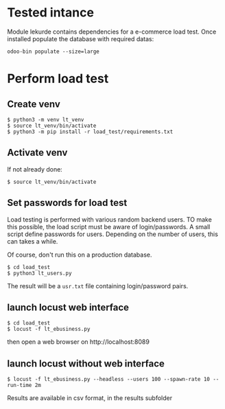 # Tested intance

Module lekurde contains dependencies for a e-commerce load test.
Once installed populate the database with required datas:

```
odoo-bin populate --size=large
```

# Perform load test

## Create venv

```
$ python3 -m venv lt_venv
$ source lt_venv/bin/activate
$ python3 -m pip install -r load_test/requirements.txt
```

## Activate venv

If not already done:
```
$ source lt_venv/bin/activate
```

## Set passwords for load test

Load testing is performed with various random backend users. TO make this possible,
the load script must be aware of login/passwords. A small script define passwords for users.
Depending on the number of users, this can takes a while.

Of course, don't run this on a production database.

```
$ cd load_test
$ python3 lt_users.py
```
The result will be a `usr.txt` file containing login/password pairs.

## launch locust web interface

```
$ cd load_test
$ locust -f lt_ebusiness.py
```

then open a web browser on http://localhost:8089

## launch locust without web interface

```
$ locust -f lt_ebusiness.py --headless --users 100 --spawn-rate 10 --run-time 2m
```

Results are available in csv format, in the results subfolder